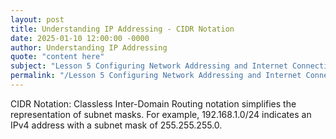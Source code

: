 ```yaml
---
layout: post
title: Understanding IP Addressing - CIDR Notation
date: 2025-01-10 12:00:00 -0000
author: Understanding IP Addressing
quote: "content here"
subject: "Lesson 5 Configuring Network Addressing and Internet Connections"
permalink: "/Lesson 5 Configuring Network Addressing and Internet Connections/Understanding IP Addressing/Understanding IP Addressing - CIDR Notation"
---
```


CIDR Notation: Classless Inter-Domain Routing notation simplifies the representation of subnet masks. For example, 192.168.1.0/24 indicates an IPv4 address with a subnet mask of 255.255.255.0.
